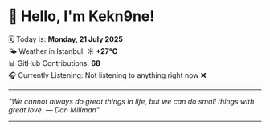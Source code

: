 # 👋 Hello, I'm Kekn9ne!

🗓️ Today is: **Monday, 21 July 2025**  
🌤️ Weather in Istanbul: **☀️   +27°C**  
📊 GitHub Contributions: **68**  
🎧 Currently Listening: Not listening to anything right now ❌

---

_"We cannot always do great things in life, but we can do small things with great love. — *Dan Millman*"_

---
